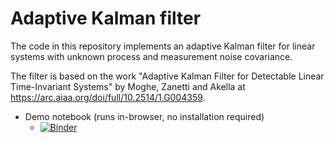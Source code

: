 # Adaptive Kalman filter

The code in this repository implements an adaptive Kalman filter for linear systems with unknown process and measurement noise covariance.

The filter is based on the work "Adaptive Kalman Filter for Detectable Linear Time-Invariant Systems" by Moghe, Zanetti and Akella at https://arc.aiaa.org/doi/full/10.2514/1.G004359.

* Demo notebook (runs in-browser, no installation required)
  * [![Binder](https://mybinder.org/badge_logo.svg)](https://mybinder.org/v2/gh/BenGravell/adaptive_kalman_filter/master?filepath=adaptive_kalman_filter_scalar_tiny_plot2.ipynb)
